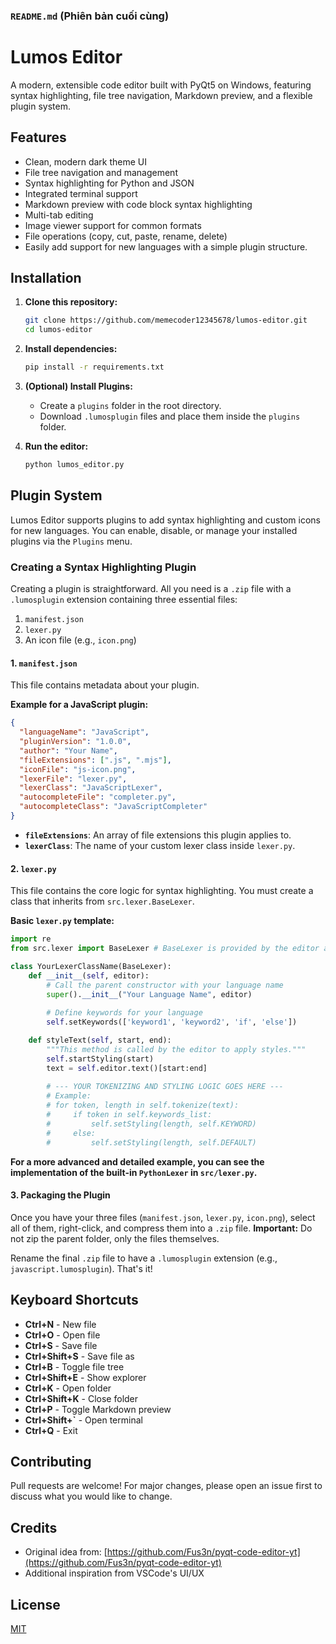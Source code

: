 ### **`README.md` (Phiên bản cuối cùng)**

# Lumos Editor

A modern, extensible code editor built with PyQt5 on Windows, featuring syntax highlighting, file tree navigation, Markdown preview, and a flexible plugin system.

## Features

- Clean, modern dark theme UI
- File tree navigation and management
- Syntax highlighting for Python and JSON
- Integrated terminal support
- Markdown preview with code block syntax highlighting 
- Multi-tab editing
- Image viewer support for common formats
- File operations (copy, cut, paste, rename, delete)
- Easily add support for new languages with a simple plugin structure.

## Installation

1.  **Clone this repository:**
    ```sh
    git clone https://github.com/memecoder12345678/lumos-editor.git
    cd lumos-editor
    ```

2.  **Install dependencies:**
    ```sh
    pip install -r requirements.txt
    ```

3.  **(Optional) Install Plugins:**
    - Create a `plugins` folder in the root directory.
    - Download `.lumosplugin` files and place them inside the `plugins` folder.

4.  **Run the editor:**
    ```sh
    python lumos_editor.py
    ```

## Plugin System

Lumos Editor supports plugins to add syntax highlighting and custom icons for new languages. You can enable, disable, or manage your installed plugins via the `Plugins` menu.

### Creating a Syntax Highlighting Plugin

Creating a plugin is straightforward. All you need is a `.zip` file with a `.lumosplugin` extension containing three essential files:

1.  `manifest.json`
2.  `lexer.py`
3.  An icon file (e.g., `icon.png`)

#### 1. `manifest.json`

This file contains metadata about your plugin.

**Example for a JavaScript plugin:**
```json
{
  "languageName": "JavaScript",
  "pluginVersion": "1.0.0",
  "author": "Your Name",
  "fileExtensions": [".js", ".mjs"],
  "iconFile": "js-icon.png",
  "lexerFile": "lexer.py",
  "lexerClass": "JavaScriptLexer",
  "autocompleteFile": "completer.py",
  "autocompleteClass": "JavaScriptCompleter"
}
```
- **`fileExtensions`**: An array of file extensions this plugin applies to.
- **`lexerClass`**: The name of your custom lexer class inside `lexer.py`.

#### 2. `lexer.py`

This file contains the core logic for syntax highlighting. You must create a class that inherits from `src.lexer.BaseLexer`.

**Basic `lexer.py` template:**
```python
import re
from src.lexer import BaseLexer # BaseLexer is provided by the editor at runtime

class YourLexerClassName(BaseLexer):
    def __init__(self, editor):
        # Call the parent constructor with your language name
        super().__init__("Your Language Name", editor)
        
        # Define keywords for your language
        self.setKeywords(['keyword1', 'keyword2', 'if', 'else'])

    def styleText(self, start, end):
        """This method is called by the editor to apply styles."""
        self.startStyling(start)
        text = self.editor.text()[start:end]
        
        # --- YOUR TOKENIZING AND STYLING LOGIC GOES HERE ---
        # Example:
        # for token, length in self.tokenize(text):
        #     if token in self.keywords_list:
        #         self.setStyling(length, self.KEYWORD)
        #     else:
        #         self.setStyling(length, self.DEFAULT)
```

**For a more advanced and detailed example, you can see the implementation of the built-in `PythonLexer` in `src/lexer.py`.**

#### 3. Packaging the Plugin

Once you have your three files (`manifest.json`, `lexer.py`, `icon.png`), select all of them, right-click, and compress them into a `.zip` file. **Important:** Do not zip the parent folder, only the files themselves.

Rename the final `.zip` file to have a `.lumosplugin` extension (e.g., `javascript.lumosplugin`). That's it!

## Keyboard Shortcuts

-   **Ctrl+N** - New file
-   **Ctrl+O** - Open file
-   **Ctrl+S** - Save file
-   **Ctrl+Shift+S** - Save file as
-   **Ctrl+B** - Toggle file tree
-   **Ctrl+Shift+E** - Show explorer
-   **Ctrl+K** - Open folder
-   **Ctrl+Shift+K** - Close folder
-   **Ctrl+P** - Toggle Markdown preview
-   **Ctrl+Shift+`** - Open terminal
-   **Ctrl+Q** - Exit

## Contributing

Pull requests are welcome! For major changes, please open an issue first to discuss what you would like to change.

## Credits

-   Original idea from: [https://github.com/Fus3n/pyqt-code-editor-yt](https://github.com/Fus3n/pyqt-code-editor-yt)
-   Additional inspiration from VSCode's UI/UX

## License

[MIT](https://choosealicense.com/licenses/mit/)
